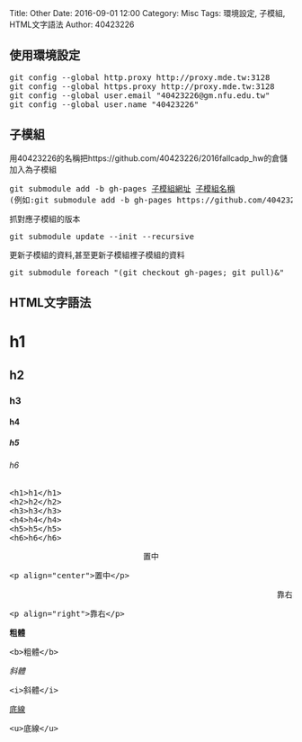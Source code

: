 Title: Other
Date: 2016-09-01 12:00
Category: Misc
Tags: 環境設定, 子模組, HTML文字語法
Author: 40423226

<h2>使用環境設定</h2>
<pre>
git config --global http.proxy http://proxy.mde.tw:3128
git config --global https.proxy http://proxy.mde.tw:3128
git config --global user.email "40423226@gm.nfu.edu.tw"
git config --global user.name "40423226"</pre>

<h2>子模組</h2>
<p>用40423226的名稱把https://github.com/40423226/2016fallcadp_hw的倉儲加入為子模組</p>
<pre>git submodule add -b gh-pages <u>子模組網址</u> <u>子模組名稱</u>
(例如:git submodule add -b gh-pages https://github.com/40423226/2016fallcadp_hw 40423226)</pre>
<p>抓對應子模組的版本</p>
<pre>git submodule update --init --recursive</pre>
<p>更新子模組的資料,甚至更新子模組裡子模組的資料</p>
<pre>git submodule foreach "(git checkout gh-pages; git pull)&"</pre>

<h2>HTML文字語法</h2>
<h1>h1</h1>
<h2>h2</h2>
<h3>h3</h3>
<h4>h4</h4>
<h5>h5</h5>
<h6>h6</h6>
<pre>
&lt;h1>h1&lt;/h1>
&lt;h2>h2&lt;/h2>
&lt;h3>h3&lt;/h3>
&lt;h4>h4&lt;/h4>
&lt;h5>h5&lt;/h5>
&lt;h6>h6&lt;/h6>
</pre>
<p align="center">置中</p>
<pre>&lt;p align="center">置中&lt;/p></pre>
<p align="right">靠右</p>
<pre>&lt;p align="right">靠右&lt;/p></pre>
<p><b>粗體</b></p>
<pre>&lt;b>粗體&lt;/b></pre>
<p><i>斜體</i></p>
<pre>&lt;i>斜體&lt;/i></pre>
<p><u>底線</u></p>
<pre>&lt;u>底線&lt;/u></pre>